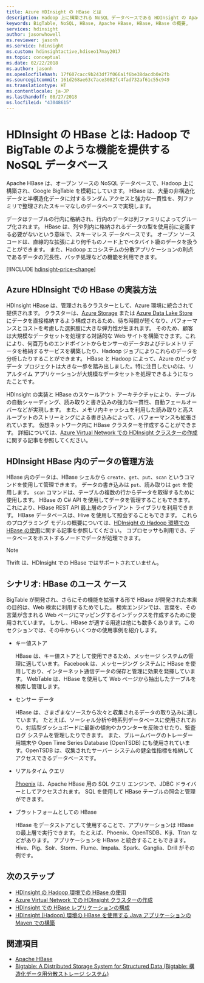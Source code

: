 ```yaml
---
title: Azure HDInsight の HBase とは
description: Hadoop 上に構築される NoSQL データベースである HDInsight の Apache HBase の概要 ユース ケースについて説明し、HBase を他の Hadoop クラスターと比較します。
keywords: BigTable, NoSQL, HBase, Apache HBase, HBase, HBase の概要,
services: hdinsight
author: jasonwhowell
ms.reviewer: jasonh
ms.service: hdinsight
ms.custom: hdinsightactive,hdiseo17may2017
ms.topic: conceptual
ms.date: 02/22/2018
ms.author: jasonh
ms.openlocfilehash: 17f607cacc9b243df7f066a1f6be38dacdb0e2fb
ms.sourcegitcommit: 161d268ae63c7ace3082fc4fad732af61c55c949
ms.translationtype: HT
ms.contentlocale: ja-JP
ms.lasthandoff: 08/27/2018
ms.locfileid: "43048615"
---
```

# <a name="what-is-hbase-in-hdinsight-a-nosql-database-that-provides-bigtable-like-capabilities-for-hadoop"></a>HDInsight の HBase とは: Hadoop で BigTable のような機能を提供する NoSQL データベース
Apache HBase は、オープン ソースの NoSQL データベースで、Hadoop 上に構築され、Google BigTable を模範にしています。 HBase は、大量の非構造化データと半構造化データに対するランダム アクセスと強力な一貫性を、列ファミリで整理されたスキーマなしのデータベースで実現します。

データはテーブルの行内に格納され、行内のデータは列ファミリによってグループ化されます。 HBase は、列や列内に格納されるデータの型を使用前に定義する必要がないという意味で、スキーマレス データベースです。 オープン ソース コードは、直線的な拡張により何千ものノード上でペタバイト級のデータを扱うことができます。 また、Hadoop エコシステムの分散アプリケーションの利点であるデータの冗長性、バッチ処理などの機能を利用できます。

[!INCLUDE [hdinsight-price-change](../../../includes/hdinsight-enhancements.md)]

## <a name="how-is-hbase-implemented-in-azure-hdinsight"></a>Azure HDInsight での HBase の実装方法
HDInsight HBase は、管理されるクラスターとして、Azure 環境に統合されて提供されます。 クラスターは、[Azure Storage](./../hdinsight-hadoop-use-blob-storage.md) または [Azure Data Lake Store](./../hdinsight-hadoop-use-data-lake-store.md) にデータを直接格納するよう構成されるため、待ち時間が短くなり、パフォーマンスとコストを考慮した選択肢に大きな弾力性が生まれます。 そのため、顧客は大規模なデータセットを処理する対話的な Web サイトを構築できます。これにより、何百万ものエンドポイントからセンサーのデータおよびテレメトリ データを格納するサービスを構築したり、Hadoop ジョブによりこれらのデータを分析したりすることができます。 HBase と Hadoop によって、Azure のビッグ データ プロジェクトは大きな一歩を踏み出しました。特に注目したいのは、リアルタイム アプリケーションが大規模なデータセットを処理できるようになったことです。

HDInsight の実装と HBase のスケールアウト アーキテクチャにより、テーブルの自動シャーディング、読み取りと書き込みの強力な一貫性、自動フェールオーバーなどが実現します。 また、メモリ内キャッシュを利用した読み取りと高スループットのストリーミングによる書き込みによって、パフォーマンスも拡張されています。 仮想ネットワーク内に HBase クラスターを作成することができます。 詳細については、[Azure Virtual Network での HDInsight クラスターの作成](./apache-hbase-provision-vnet.md)に関する記事を参照してください。

## <a name="how-is-data-managed-in-hdinsight-hbase"></a>HDInsight HBase 内のデータの管理方法
HBase 内のデータは、HBase シェルから `create`、`get`、`put`、`scan` というコマンドを使用して管理できます。 データの書き込みは `put`、読み取りは `get` を使用します。 `scan` コマンドは、テーブルの複数の行からデータを取得するために使用します。 HBase の C# API を使用してデータを管理することもできます。これにより、HBase REST API 最上層のクライアント ライブラリを利用できます。 HBase データベースは、Hive を使用して照会することもできます。 これらのプログラミング モデルの概要については、[HDInsight の Hadoop 環境での HBase の使用](./apache-hbase-tutorial-get-started-linux.md)に関する記事を参照してください。 コプロセッサも利用でき、データベースをホストするノードでデータが処理できます。

> [!NOTE]
> Thrift は、HDInsight での HBase ではサポートされていません。
>

## <a name="scenarios-use-cases-for-hbase"></a>シナリオ: HBase のユース ケース
BigTable が開発され、さらにその機能を拡張する形で HBase が開発された本来の目的は、Web 検索に利用するためでした。 検索エンジンでは、言葉を、その言葉が含まれる Web ページにマッピングするインデックスを作成するために使用されています。 しかし、HBase が適する用途は他にも数多くあります。このセクションでは、その中からいくつかの使用事例を紹介します。

* キー値ストア
  
    HBase は、キー値ストアとして使用できるため、メッセージ システムの管理に適しています。 Facebook は、メッセージング システムに HBase を使用しており、インターネット通信データの保存と管理に効果を発揮しています。 WebTable は、HBase を使用して Web ページから抽出したテーブルを検索し管理します。
* センサー データ
  
    HBase は、さまざまなソースから次々と収集されるデータの取り込みに適しています。 たとえば、ソーシャル分析や時系列データベースに使用されており、対話型ダッシュボードに最新の傾向やカウンターを反映させたり、監査ログ システムを管理したりできます。 また、ブルームバーグのトレーダー用端末や Open Time Series Database (OpenTSDB) にも使用されています。OpenTSDB は、収集されたサーバー システムの健全性指標を格納してアクセスできるデータベースです。
* リアルタイム クエリ
  
    [Phoenix](http://phoenix.apache.org/) は、Apache HBase 用の SQL クエリ エンジンで、JDBC ドライバーとしてアクセスされます。 SQL を使用して HBase テーブルの照会と管理ができます。
* プラットフォームとしての HBase
  
    HBase をデータストアとして使用することで、アプリケーションは HBase の最上層で実行できます。 たとえば、Phoenix、OpenTSDB、Kiji、Titan などがあります。 アプリケーションを HBase と統合することもできます。 Hive、Pig、Solr、Storm、Flume、Impala、Spark、Ganglia、Drill がその例です。

## <a name="next-steps"></a>次のステップ
* [HDInsight の Hadoop 環境での HBase の使用](./apache-hbase-tutorial-get-started-linux.md)
* [Azure Virtual Network での HDInsight クラスターの作成](./apache-hbase-provision-vnet.md)
* [HDInsight での HBase レプリケーションの構成](apache-hbase-replication.md)
* [HDInsight (Hadoop) 環境の HBase を使用する Java アプリケーションの Maven での構築](./apache-hbase-build-java-maven-linux.md)

## <a name="see-also"></a>関連項目
* [Apache HBase](https://hbase.apache.org/)
* [Bigtable: A Distributed Storage System for Structured Data (Bigtable: 構造化データ用分散ストレージ システム)](http://research.google.com/archive/bigtable.html)




